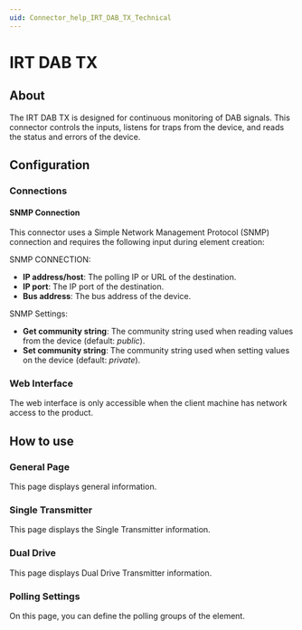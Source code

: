 ```yaml
---
uid: Connector_help_IRT_DAB_TX_Technical
---
```


# IRT DAB TX

## About

The IRT DAB TX is designed for continuous monitoring of DAB signals. This connector controls the inputs, listens for traps from the device, and reads the status and errors of the device.

## Configuration

### Connections

#### SNMP Connection

This connector uses a Simple Network Management Protocol (SNMP) connection and requires the following input during element creation:

SNMP CONNECTION:

- **IP address/host**: The polling IP or URL of the destination.
- **IP port**: The IP port of the destination.
- **Bus address**: The bus address of the device.

SNMP Settings:

- **Get community string**: The community string used when reading values from the device (default: *public*).
- **Set community string**: The community string used when setting values on the device (default: *private*).

### Web Interface

The web interface is only accessible when the client machine has network access to the product.

## How to use

### General Page

This page displays general information.

### Single Transmitter

This page displays the Single Transmitter information.

### Dual Drive

This page displays Dual Drive Transmitter information.

### Polling Settings

On this page, you can define the polling groups of the element.
